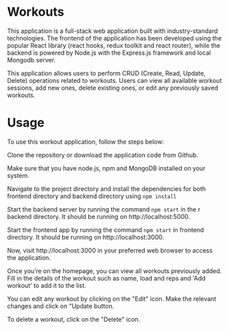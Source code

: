 # Workouts

This application is a full-stack web application built with industry-standard technologies. The frontend of the application has been developed using the popular React library (react hooks, redux toolkit and react router), while the backend is powered by Node.js with the Express.js framework and local Mongodb server.

This application allows users to perform CRUD (Create, Read, Update, Delete) operations related to workouts. Users can view all available workout sessions, add new ones, delete existing ones, or edit any previously saved workouts.

# Usage

To use this workout application, follow the steps below:

Clone the repository or download the application code from Github.

Make sure that you have node.js, npm and MongoDB installed on your system.

Navigate to the project directory and install the dependencies for both frontend directory and backend directory using `npm install`

Start the backend server by running the command `npm start` in the r backend directory. It should be running on http://localhost:5000.

Start the frontend app by running the command `npm start` in frontend directory. It should be running on http://localhost:3000.

Now, visit http://localhost:3000 in your preferred web browser to access the application.

Once you’re on the homepage, you can view all workouts previously added. Fill in the details of the workout such as name, load and reps and 'Add workout' to add it to the list.

You can edit any workout by clicking on the "Edit" icon. Make the relevant changes and click on "Update button.

To delete a workout, click on the "Delete" icon.
